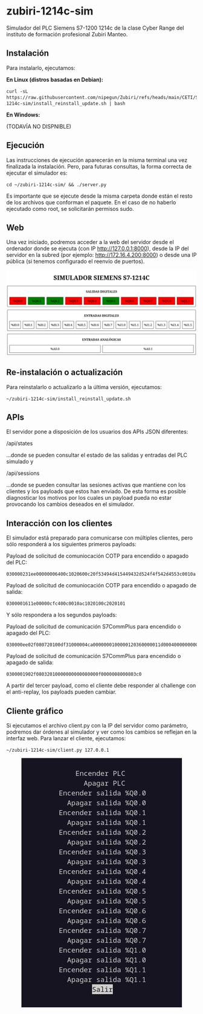# zubiri-1214c-sim

Simulador del PLC Siemens S7-1200 1214c de la clase Cyber Range del instituto de formación profesional Zubiri Manteo.

## Instalación

Para instalarlo, ejecutamos:

**En Linux (distros basadas en Debian):**

```
curl -sL https://raw.githubusercontent.com/nipegun/Zubiri/refs/heads/main/CETI/SeguridadIndustrial/zubiri-1214c-sim/install_reinstall_update.sh | bash
```

**En Windows:**

(TODAVÍA NO DISPNIBLE)

## Ejecución

Las instrucciones de ejecución aparecerán en la misma terminal una vez finalizada la instalación. Pero, para futuras consultas, la forma correcta de ejecutar el simulador es:

```
cd ~/zubiri-1214c-sim/ && ./server.py
```

Es importante que se ejecute desde la misma carpeta donde están el resto de los archivos que conforman el paquete. En el caso de no haberlo ejecutado como root, se solicitarán permisos sudo.

## Web

Una vez iniciado, podremos acceder a la web del servidor desde el ordenador donde se ejecuta (con IP http://127.0.0.1:8000), desde la IP del servidor en la subred (por ejemplo: http://172.16.4.200:8000) o desde una IP pública (si tenemos configurado el reenvío de puertos).

<p align="center">
  <img src="https://github.com/nipegun/Zubiri/blob/main/CETI/SeguridadIndustrial/zubiri-1214c-sim/images/web.png" />
</p>

## Re-instalación o actualización

Para reinstalarlo o actualizarlo a la última versión, ejecutamos:

```
~/zubiri-1214c-sim/install_reinstall_update.sh
```

## APIs

El servidor pone a disposición de los usuarios dos APIs JSON diferentes:

/api/states

...donde se pueden consultar el estado de las salidas y entradas del PLC simulado y

/api/sessions

...donde se pueden consultar las sesiones activas que mantiene con los clientes y los payloads que estos han enviado. De esta forma es posible diagnosticar los motivos por los cuales un payload pueda no estar provocando los cambios deseados en el simulador.

## Interacción con los clientes

El simulador está preparado para comunicarse con múltiples clientes, pero sólo responderá a los siguientes primeros payloads:

Payload de solicitud de comuniocación COTP para encendido o apagado del PLC:
```
030000231ee00000006400c1020600c20f53494d415449432d524f4f542d4553c0010a
```
Payload de solicitud de comuniocación COTP para encendido o apagado de salida:
```
0300001611e00000cfc400c0010ac1020100c2020101
```

Y sólo respondera a los segundos payloads:

Payload de solicitud de comunicación S7CommPlus para encendido o apagado del PLC:
```
030000ee02f080720100df31000004ca0000000100000120360000011d00040000000000a1000000d3821f0000a3816900151553657276657253657373696f6e5f31433943333846a38221001532302e302e302e303a305265616c74656b20555342204762452046616d696c7920436f6e74726f6c6c65722e54435049502e33a38228001500a38229001500a3822a0015194445534b544f502d494e414d4455385f313432323331343036a3822b000401a3822c001201c9c38fa3822d001500a1000000d3817f0000a38169001515537562736372697074696f6e436f6e7461696e6572a2a20000000072010000
```

Payload de solicitud de comunicación S7CommPlus para encendido o apagado de salida:
```
0300001902f08032010000000000080000f0000008000803c0
```

A partir del tercer payload, como el cliente debe responder al challenge con el anti-replay, los payloads pueden cambiar.

## Cliente gráfico

Si ejecutamos el archivo client.py con la IP del servidor como parámetro, podremos dar órdenes al simulador y ver como los cambios se reflejan en la interfaz web. Para lanzar el cliente, ejecutamos:

```
~/zubiri-1214c-sim/client.py 127.0.0.1
```
<p align="center">
  <img src="https://github.com/nipegun/Zubiri/blob/main/CETI/SeguridadIndustrial/zubiri-1214c-sim/images/client.png" />
</p>
